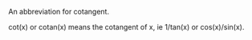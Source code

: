 An abbreviation for cotangent.

cot(x) or cotan(x) means the cotangent of x, ie 1/tan(x) or
cos(x)/sin(x).
